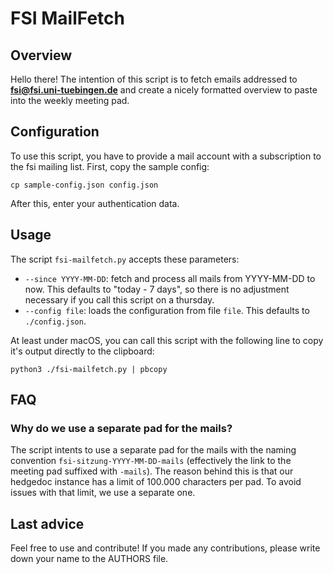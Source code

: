 # FSI MailFetch

## Overview
Hello there! The intention of this script is to fetch emails addressed to 
**fsi@fsi.uni-tuebingen.de** and create a nicely formatted overview to 
paste into the weekly meeting pad.

## Configuration
To use this script, you have to provide a mail account with a subscription to the
fsi mailing list. First, copy the sample config:
```
cp sample-config.json config.json
```
After this, enter your authentication data.

## Usage
The script `fsi-mailfetch.py` accepts these parameters:
- `--since YYYY-MM-DD`: fetch and process all mails from YYYY-MM-DD to now.
    This defaults to "today - 7 days", so there is no adjustment necessary if you call this script on a thursday.
- `--config file`: loads the configuration from file `file`.
    This defaults to `./config.json`.

At least under macOS, you can call this script with the following line to copy it's output directly to the clipboard:
```
python3 ./fsi-mailfetch.py | pbcopy
```

## FAQ
### Why do we use a separate pad for the mails?
The script intents to use a separate pad for the mails with the naming convention `fsi-sitzung-YYYY-MM-DD-mails` (effectively the link to the meeting pad suffixed with `-mails`). The reason behind this is that our hedgedoc instance has a limit of 100.000 characters per pad. To avoid issues with that limit, we use a separate one.

## Last advice
Feel free to use and contribute!
If you made any contributions, please write down your name to the AUTHORS file.
